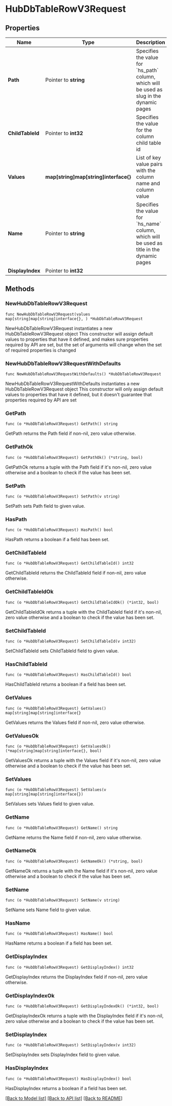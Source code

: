 # HubDbTableRowV3Request

## Properties

Name | Type | Description | Notes
------------ | ------------- | ------------- | -------------
**Path** | Pointer to **string** | Specifies the value for &#x60;hs_path&#x60; column, which will be used as slug in the dynamic pages | [optional] 
**ChildTableId** | Pointer to **int32** | Specifies the value for the column child table id | [optional] 
**Values** | **map[string]map[string]interface{}** | List of key value pairs with the column name and column value | 
**Name** | Pointer to **string** | Specifies the value for &#x60;hs_name&#x60; column, which will be used as title in the dynamic pages | [optional] 
**DisplayIndex** | Pointer to **int32** |  | [optional] 

## Methods

### NewHubDbTableRowV3Request

`func NewHubDbTableRowV3Request(values map[string]map[string]interface{}, ) *HubDbTableRowV3Request`

NewHubDbTableRowV3Request instantiates a new HubDbTableRowV3Request object
This constructor will assign default values to properties that have it defined,
and makes sure properties required by API are set, but the set of arguments
will change when the set of required properties is changed

### NewHubDbTableRowV3RequestWithDefaults

`func NewHubDbTableRowV3RequestWithDefaults() *HubDbTableRowV3Request`

NewHubDbTableRowV3RequestWithDefaults instantiates a new HubDbTableRowV3Request object
This constructor will only assign default values to properties that have it defined,
but it doesn't guarantee that properties required by API are set

### GetPath

`func (o *HubDbTableRowV3Request) GetPath() string`

GetPath returns the Path field if non-nil, zero value otherwise.

### GetPathOk

`func (o *HubDbTableRowV3Request) GetPathOk() (*string, bool)`

GetPathOk returns a tuple with the Path field if it's non-nil, zero value otherwise
and a boolean to check if the value has been set.

### SetPath

`func (o *HubDbTableRowV3Request) SetPath(v string)`

SetPath sets Path field to given value.

### HasPath

`func (o *HubDbTableRowV3Request) HasPath() bool`

HasPath returns a boolean if a field has been set.

### GetChildTableId

`func (o *HubDbTableRowV3Request) GetChildTableId() int32`

GetChildTableId returns the ChildTableId field if non-nil, zero value otherwise.

### GetChildTableIdOk

`func (o *HubDbTableRowV3Request) GetChildTableIdOk() (*int32, bool)`

GetChildTableIdOk returns a tuple with the ChildTableId field if it's non-nil, zero value otherwise
and a boolean to check if the value has been set.

### SetChildTableId

`func (o *HubDbTableRowV3Request) SetChildTableId(v int32)`

SetChildTableId sets ChildTableId field to given value.

### HasChildTableId

`func (o *HubDbTableRowV3Request) HasChildTableId() bool`

HasChildTableId returns a boolean if a field has been set.

### GetValues

`func (o *HubDbTableRowV3Request) GetValues() map[string]map[string]interface{}`

GetValues returns the Values field if non-nil, zero value otherwise.

### GetValuesOk

`func (o *HubDbTableRowV3Request) GetValuesOk() (*map[string]map[string]interface{}, bool)`

GetValuesOk returns a tuple with the Values field if it's non-nil, zero value otherwise
and a boolean to check if the value has been set.

### SetValues

`func (o *HubDbTableRowV3Request) SetValues(v map[string]map[string]interface{})`

SetValues sets Values field to given value.


### GetName

`func (o *HubDbTableRowV3Request) GetName() string`

GetName returns the Name field if non-nil, zero value otherwise.

### GetNameOk

`func (o *HubDbTableRowV3Request) GetNameOk() (*string, bool)`

GetNameOk returns a tuple with the Name field if it's non-nil, zero value otherwise
and a boolean to check if the value has been set.

### SetName

`func (o *HubDbTableRowV3Request) SetName(v string)`

SetName sets Name field to given value.

### HasName

`func (o *HubDbTableRowV3Request) HasName() bool`

HasName returns a boolean if a field has been set.

### GetDisplayIndex

`func (o *HubDbTableRowV3Request) GetDisplayIndex() int32`

GetDisplayIndex returns the DisplayIndex field if non-nil, zero value otherwise.

### GetDisplayIndexOk

`func (o *HubDbTableRowV3Request) GetDisplayIndexOk() (*int32, bool)`

GetDisplayIndexOk returns a tuple with the DisplayIndex field if it's non-nil, zero value otherwise
and a boolean to check if the value has been set.

### SetDisplayIndex

`func (o *HubDbTableRowV3Request) SetDisplayIndex(v int32)`

SetDisplayIndex sets DisplayIndex field to given value.

### HasDisplayIndex

`func (o *HubDbTableRowV3Request) HasDisplayIndex() bool`

HasDisplayIndex returns a boolean if a field has been set.


[[Back to Model list]](../README.md#documentation-for-models) [[Back to API list]](../README.md#documentation-for-api-endpoints) [[Back to README]](../README.md)


